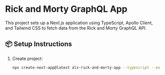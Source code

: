 # Rick and Morty GraphQL App

This project sets up a Next.js application using TypeScript, Apollo Client, and Tailwind CSS to fetch data from the Rick and Morty GraphQL API.

## 📦 Setup Instructions

1. Create project:
   ```bash
   npx create-next-app@latest alx-rick-and-morty-app --typescript --eslint --tailwind

